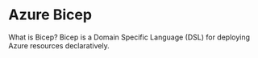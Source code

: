 # Azure Bicep
What is Bicep? Bicep is a Domain Specific Language (DSL) for deploying Azure resources declaratively.
